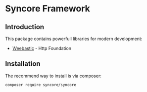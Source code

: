 Syncore Framework
=====================




Introduction
------------

This package contains powerfull libraries for modern development:

 - [Weebastic](https://github.com/syncore/weebastic/) - Http Foundation


Installation
------------

The recommend way to install is via composer:

```bash
composer require syncore/syncore
```
